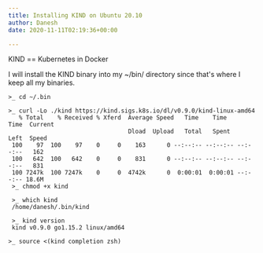 ```yaml
---
title: Installing KIND on Ubuntu 20.10
author: Danesh
date: 2020-11-11T02:19:36+00:00

---
```

KIND == Kubernetes in Docker

I will install the KIND binary into my ~/bin/ directory since that's where I keep all my binaries.

<pre class="wp-block-code"><code>>_ cd ~/.bin
 
>_ curl -Lo ./kind https://kind.sigs.k8s.io/dl/v0.9.0/kind-linux-amd64
   % Total    % Received % Xferd  Average Speed   Time    Time     Time  Current
                                  Dload  Upload   Total   Spent    Left  Speed
 100    97  100    97    0     0    163      0 --:--:-- --:--:-- --:--:--   162
 100   642  100   642    0     0    831      0 --:--:-- --:--:-- --:--:--   831
 100 7247k  100 7247k    0     0  4742k      0  0:00:01  0:00:01 --:--:-- 18.6M
 >_ chmod +x kind

 >_ which kind
 /home/danesh/.bin/kind

 >_ kind version
 kind v0.9.0 go1.15.2 linux/amd64

>_ source &lt;(kind completion zsh)</code></pre>